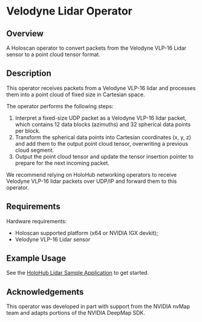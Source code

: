 # Velodyne Lidar Operator

## Overview

A Holoscan operator to convert packets from the Velodyne VLP-16 Lidar sensor
to a point cloud tensor format.

## Description

This operator receives packets from a Velodyne VLP-16 lidar and
processes them into a point cloud of fixed size in Cartesian space.

The operator performs the following steps:
1. Interpret a fixed-size UDP packet as a Velodyne VLP-16 lidar packet,
   which contains 12 data blocks (azimuths) and 32 spherical data points per block.
2. Transform the spherical data points into Cartesian coordinates (x, y, z)
   and add them to the output point cloud tensor, overwriting a previous cloud segment.
3. Output the point cloud tensor and update the tensor insertion pointer to prepare
   for the next incoming packet.

We recommend relying on HoloHub networking operators to receive Velodyne VLP-16 lidar packets
over UDP/IP and forward them to this operator.

## Requirements

Hardware requirements:
- Holoscan supported platform (x64 or NVIDIA IGX devkit);
- Velodyne VLP-16 Lidar sensor

## Example Usage

See the [HoloHub Lidar Sample Application](../../applications/velodyne_lidar_app) to get started.

## Acknowledgements

This operator was developed in part with support from the NVIDIA nvMap team and adapts portions
of the NVIDIA DeepMap SDK.
